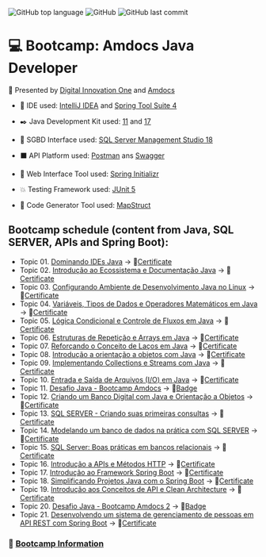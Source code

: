 ![GitHub top language](https://img.shields.io/github/languages/top/souzafcharles/Amdocs-Java-Developer)
![GitHub](https://img.shields.io/github/license/souzafcharles/Amdocs-Java-Developer)
![GitHub last commit](https://img.shields.io/github/last-commit/souzafcharles/Amdocs-Java-Developer)

# :computer: Bootcamp: Amdocs Java Developer

:triangular_flag_on_post: Presented by [Digital Innovation One](https://www.dio.me/) and [Amdocs](https://www.amdocs.com/)

   - :white_square_button: IDE used: [IntelliJ IDEA](https://www.jetbrains.com/idea/) and [Spring Tool Suite 4](https://spring.io/tools)

   - :black_nib: Java Development Kit used: [11](https://www.oracle.com/java/technologies/downloads/) and [17](https://www.oracle.com/java/technologies/downloads/)

   - :black_square_button: SGBD Interface used: [SQL Server Management Studio 18](https://docs.microsoft.com/en-us/sql/ssms/download-sql-server-management-studio-ssms?view=sql-server-ver15)

   - :black_large_square: API Platform used: [Postman](https://www.postman.com/) ans [Swagger](https://swagger.io/)

   - :leaves: Web Interface Tool used: [Spring Initializr](https://start.spring.io/)
   
   - :boom: Testing Framework used: [JUnit 5](https://junit.org/junit5/)
  
   - :twisted_rightwards_arrows: Code Generator Tool used: [MapStruct](https://mapstruct.org/)

## Bootcamp schedule (content from Java, SQL SERVER, APIs and Spring Boot):

- Topic 01. [Dominando IDEs Java](https://github.com/souzafcharles/Amdocs-Java-Developer/tree/master/Topic-A01-Dominando-IDEs-Java) -> :page_with_curl:[Certificate](https://github.com/souzafcharles/Amdocs-Java-Developer/blob/master/Topic-A01-Dominando-IDEs-Java/CERTIFICATE.pdf)
- Topic 02. [Introdução ao Ecossistema e Documentação Java](https://github.com/souzafcharles/Amdocs-Java-Developer/tree/master/Topic-B02-Introducao-Ecossistema-Documentacao-Java) -> :page_with_curl:[Certificate](https://github.com/souzafcharles/Amdocs-Java-Developer/blob/master/Topic-B02-Introducao-Ecossistema-Documentacao-Java/CERTIFICATE.pdf)
- Topic 03. [Configurando Ambiente de Desenvolvimento Java no Linux](https://github.com/souzafcharles/Amdocs-Java-Developer/tree/master/Topic-C03-Configurando-Ambiente-Desenvolvimento-Java-Linux) -> :page_with_curl:[Certificate](https://github.com/souzafcharles/Amdocs-Java-Developer/blob/master/Topic-C03-Configurando-Ambiente-Desenvolvimento-Java-Linux/CERTIFICATE.pdf)
- Topic 04. [Variáveis, Tipos de Dados e Operadores Matemáticos em Java](https://github.com/souzafcharles/Amdocs-Java-Developer/tree/master/Topic-D04-Variaveis-Tipos-Dados-Operadores-Matematicos-Java) -> :page_with_curl:[Certificate](https://github.com/souzafcharles/Amdocs-Java-Developer/blob/master/Topic-D04-Variaveis-Tipos-Dados-Operadores-Matematicos-Java/CERTIFICATE.pdf)
- Topic 05. [Lógica Condicional e Controle de Fluxos em Java](https://github.com/souzafcharles/Amdocs-Java-Developer/tree/master/Topic-E05-Logica-Condicional-Controle-Fluxos-Java) -> :page_with_curl:[Certificate](https://github.com/souzafcharles/Amdocs-Java-Developer/blob/master/Topic-E05-Logica-Condicional-Controle-Fluxos-Java/CERTIFICATE.pdf)
- Topic 06. [Estruturas de Repetição e Arrays em Java](https://github.com/souzafcharles/Amdocs-Java-Developer/tree/master/Topic-F06-Estruturas-Repeticao-eArrays-Java) -> :page_with_curl:[Certificate](https://github.com/souzafcharles/Amdocs-Java-Developer/blob/master/Topic-F06-Estruturas-Repeticao-eArrays-Java/CERTIFICATE.pdf) 
- Topic 07. [Reforçando o Conceito de Laços em Java](https://github.com/souzafcharles/Amdocs-Java-Developer/tree/master/Topic-G07-Reforcando-Conceito-Lacos-Java) -> :page_with_curl:[Certificate](https://github.com/souzafcharles/Amdocs-Java-Developer/blob/master/Topic-G07-Reforcando-Conceito-Lacos-Java/CERTIFICATE.pdf)
- Topic 08. [Introdução a orientação a objetos com Java](https://github.com/souzafcharles/Amdocs-Java-Developer/tree/master/Topic-H08-Introducao-Orientacao-Objetos-Java) -> :page_with_curl:[Certificate](https://github.com/souzafcharles/Amdocs-Java-Developer/blob/master/Topic-H08-Introducao-Orientacao-Objetos-Java/CERTIFICATE.pdf)
- Topic 09. [Implementando Collections e Streams com Java](https://github.com/souzafcharles/Amdocs-Java-Developer/tree/master/Topic-I09-Implementando-Collections-Streams-Java) -> :page_with_curl:[Certificate](https://github.com/souzafcharles/Amdocs-Java-Developer/blob/master/Topic-I09-Implementando-Collections-Streams-Java/CERTIFICATE.pdf)
- Topic 10. [Entrada e Saída de Arquivos (I/O) em Java](https://github.com/souzafcharles/Amdocs-Java-Developer/tree/master/Topic-J10-Entrada-Saida-Arquivos-IO-Java) -> :page_with_curl:[Certificate](https://github.com/souzafcharles/Amdocs-Java-Developer/blob/master/Topic-J10-Entrada-Saida-Arquivos-IO-Java/CERTIFICATE.pdf)
- Topic 11. [Desafio Java - Bootcamp Amdocs](https://github.com/souzafcharles/Amdocs-Java-Developer/tree/master/Topic-K11-DesafioJava-BootcampAmdocs) -> :name_badge:[Badge](https://github.com/souzafcharles/Amdocs-Java-Developer/blob/master/Topic-K11-DesafioJava-BootcampAmdocs/BADGE.png)
- Topic 12. [Criando um Banco Digital com Java e Orientação a Objetos](https://github.com/souzafcharles/Amdocs-Java-Developer/tree/master/Topic-L12-Criando-Banco-Digital-Java-Orientacao-Objetos) -> :page_with_curl:[Certificate](https://github.com/souzafcharles/Amdocs-Java-Developer/blob/master/Topic-L12-Criando-Banco-Digital-Java-Orientacao-Objetos/CERTIFICATE.pdf)
- Topic 13. [SQL SERVER - Criando suas primeiras consultas](https://github.com/souzafcharles/Amdocs-Java-Developer/tree/master/Topic-M13-SQL-SERVER-Criando-suas-primeiras-consultas) -> :page_with_curl:[Certificate](https://github.com/souzafcharles/Amdocs-Java-Developer/tree/master/Topic-M13-SQL-SERVER-Criando-suas-primeiras-consultas/CERTIFICATE.pdf)
- Topic 14. [Modelando um banco de dados na prática com SQL SERVER](https://github.com/souzafcharles/Amdocs-Java-Developer/tree/master/Topic-N14-Modelando-Banco-Dados-Pratica-SQL-SERVER) -> :page_with_curl:[Certificate](https://github.com/souzafcharles/Amdocs-Java-Developer/blob/master/Topic-N14-Modelando-Banco-Dados-Pratica-SQL-SERVER/CERTIFICATE.pdf) 
- Topic 15. [SQL Server: Boas práticas em bancos relacionais](https://github.com/souzafcharles/Amdocs-Java-Developer/tree/master/Topic-O15-SQL-Server-Boas-Praticas-Bancos-Relacionais) -> :page_with_curl:[Certificate](https://github.com/souzafcharles/Amdocs-Java-Developer/blob/master/Topic-O15-SQL-Server-Boas-Praticas-Bancos-Relacionais/CERTIFICATE.pdf)
- Topic 16. [Introdução a APIs e Métodos HTTP](https://github.com/souzafcharles/Amdocs-Java-Developer/tree/master/Topic-P16-Introducao-APIs-Metodos-HTTP) -> :page_with_curl:[Certificate](https://github.com/souzafcharles/Amdocs-Java-Developer/blob/master/Topic-P16-Introducao-APIs-Metodos-HTTP/CERTIFICATE.pdf)
- Topic 17. [Introdução ao Framework Spring Boot](https://github.com/souzafcharles/Amdocs-Java-Developer/tree/master/Topic-Q17-Introducao-Framework-Spring-Boot) -> :page_with_curl:[Certificate](https://github.com/souzafcharles/Amdocs-Java-Developer/blob/master/Topic-Q17-Introducao-Framework-Spring-Boot/CERTIFICATE.pdf)
- Topic 18. [Simplificando Projetos Java com o Spring Boot](https://github.com/souzafcharles/Amdocs-Java-Developer/tree/master/Topic-R18-Simplificando-Projetos-Java-Spring-Boot) -> :page_with_curl:[Certificate](https://github.com/souzafcharles/Amdocs-Java-Developer/blob/master/Topic-R18-Simplificando-Projetos-Java-Spring-Boot/CERTIFICATE.pdf)
- Topic 19. [Introdução aos Conceitos de API e Clean Architecture](https://github.com/souzafcharles/Amdocs-Java-Developer/tree/master/Topic-S19-Introducao-Conceitos-API-Clean-Architecture) -> :page_with_curl:[Certificate](https://github.com/souzafcharles/Amdocs-Java-Developer/blob/master/Topic-S19-Introducao-Conceitos-API-Clean-Architecture/CERTIFICATE.pdf)
- Topic 20. [Desafio Java - Bootcamp Amdocs 2](https://github.com/souzafcharles/Amdocs-Java-Developer/tree/master/Topic-T20-Desafio-Java-Bootcamp-Amdocs-2) -> :name_badge:[Badge](https://github.com/souzafcharles/Amdocs-Java-Developer/blob/master/Topic-T20-Desafio-Java-Bootcamp-Amdocs-2/BADGE.png)
- Topic 21. [Desenvolvendo um sistema de gerenciamento de pessoas em API REST com Spring Boot](https://github.com/souzafcharles/Amdocs-Java-Developer/tree/master/Topic-U21-Desenvolvendo-Sistema-Gerenciamento-Pessoas-API-REST-Spring-Boot) 
-> :page_with_curl:[Certificate](https://github.com/souzafcharles/Amdocs-Java-Developer/blob/master/Topic-U21-Desenvolvendo-Sistema-Gerenciamento-Pessoas-API-REST-Spring-Boot/CERTIFICATE.pdf)

### :link: [Bootcamp Information](https://www.dio.me/bootcamp/amdocs-java-developer?utm_source=pr-bc-amdocs-java-developer&utm_medium=pay&utm_campaign=amdocs)
